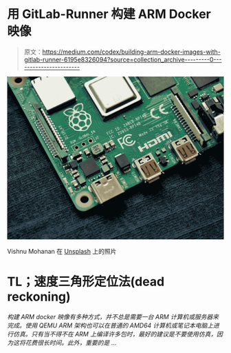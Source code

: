 # 用 GitLab-Runner 构建 ARM Docker 映像

> 原文：<https://medium.com/codex/building-arm-docker-images-with-gitlab-runner-6195e8326094?source=collection_archive---------0----------------------->

![](img/a612d9cff8503ea4e90c1d6dc5103dd4.png)

Vishnu Mohanan 在 [Unsplash](https://unsplash.com/s/photos/raspberry-pi?utm_source=unsplash&utm_medium=referral&utm_content=creditCopyText) 上的照片

# TL；速度三角形定位法(dead reckoning)

*构建 ARM docker 映像有多种方式，并不总是需要一台 ARM 计算机或服务器来完成。使用 QEMU ARM 架构也可以在普通的 AMD64 计算机或笔记本电脑上进行仿真。只有当不得不在 ARM 上编译许多包时，最好的建议是不要使用仿真，因为这将花费很长时间。此外，重要的是* …